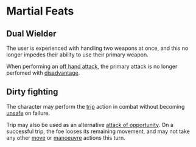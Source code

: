 # Martial Feats

## Dual Wielder
The user is experienced with handling two weapons at once, and this no longer impedes their ability to use their primary weapon.

When performing an [off hand attack](actions.md#Off-hand-attack), the primary attack is no longer perfomed with [disadvantage](rolls.md#Disadvantage).


## Dirty fighting
The character may perform the [trip](actions.md#Trip) action in combat without becoming [unsafe](actions.md#Unsafe-action) on failure.

Trip may also be used as an alternative [attack of opportunity](actions#Attack-of-opportunity). On a successful trip, the foe looses its remaining movement, and may not take any other [move](actions.md#Move) or [manoeuvre](actions.md#Manoeuvre) actions this turn.

